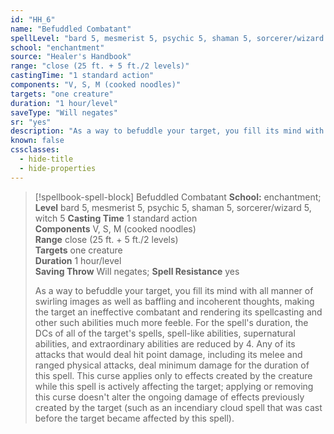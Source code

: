 ```yaml
---
id: "HH_6"
name: "Befuddled Combatant"
spellLevel: "bard 5, mesmerist 5, psychic 5, shaman 5, sorcerer/wizard 5, witch 5"
school: "enchantment"
source: "Healer's Handbook"
range: "close (25 ft. + 5 ft./2 levels)"
castingTime: "1 standard action"
components: "V, S, M (cooked noodles)"
targets: "one creature"
duration: "1 hour/level"
saveType: "Will negates"
sr: "yes"
description: "As a way to befuddle your target, you fill its mind with all manner of swirling images as well as baffling and incoherent thoughts, making the target an ineffective combatant and rendering its spellcasting and other such abilities much more feeble.  For the spell's duration, the DCs of all of the target's spells, spell-like abilities, supernatural abilities, and extraordinary abilities are reduced by 4. Any of its attacks that would deal hit point damage, including its melee and ranged physical attacks, deal minimum damage for the duration of this spell.  This curse applies only to effects created by the creature while this spell is actively affecting the target; applying or removing this curse doesn't alter the ongoing damage of effects previously created by the target (such as an incendiary cloud spell that was cast before the target became affected by this spell)."
known: false
cssclasses:
  - hide-title
  - hide-properties
---
```


> [!spellbook-spell-block] Befuddled Combatant
> **School:** enchantment; **Level** bard 5, mesmerist 5, psychic 5, shaman 5, sorcerer/wizard 5, witch 5
> **Casting Time** 1 standard action  
> **Components** V, S, M (cooked noodles)  
> **Range** close (25 ft. + 5 ft./2 levels)  
> **Targets** one creature  
> **Duration** 1 hour/level  
> **Saving Throw** Will negates; **Spell Resistance** yes
> 
> As a way to befuddle your target, you fill its mind with all manner of swirling images as well as baffling and incoherent thoughts, making the target an ineffective combatant and rendering its spellcasting and other such abilities much more feeble.  For the spell's duration, the DCs of all of the target's spells, spell-like abilities, supernatural abilities, and extraordinary abilities are reduced by 4. Any of its attacks that would deal hit point damage, including its melee and ranged physical attacks, deal minimum damage for the duration of this spell.  This curse applies only to effects created by the creature while this spell is actively affecting the target; applying or removing this curse doesn't alter the ongoing damage of effects previously created by the target (such as an incendiary cloud spell that was cast before the target became affected by this spell).